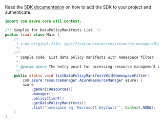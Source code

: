 Read the [SDK documentation](https://github.com/Azure/azure-sdk-for-java/blob/azure-resourcemanager_2.13.0/sdk/resourcemanager/azure-resourcemanager/README.md) on how to add the SDK to your project and authenticate.

```java
import com.azure.core.util.Context;

/** Samples for DataPolicyManifests List. */
public final class Main {
    /*
     * x-ms-original-file: specification/resources/resource-manager/Microsoft.Authorization/stable/2020-09-01/examples/listDataPolicyManifestsNamespaceFilter.json
     */
    /**
     * Sample code: List data policy manifests with namespace filter.
     *
     * @param azure The entry point for accessing resource management APIs in Azure.
     */
    public static void listDataPolicyManifestsWithNamespaceFilter(
        com.azure.resourcemanager.AzureResourceManager azure) {
        azure
            .genericResources()
            .manager()
            .policyClient()
            .getDataPolicyManifests()
            .list("namespace eq 'Microsoft.KeyVault'", Context.NONE);
    }
}
```
